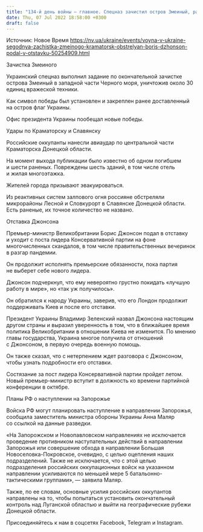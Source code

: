 ```yaml
---
title: "134-й день войны — главное. Спецназ зачистил остров Змеиный, раскрыт план РФ по наступлению на Запорожье, Джонсон подал в отставку"
date: Thu, 07 Jul 2022 18:58:00 +0300
draft: false
---
```

Источник: Новое Время https://nv.ua/ukraine/events/voyna-v-ukraine-segodnya-zachistka-zmeinogo-kramatorsk-obstrelyan-boris-dzhonson-podal-v-otstavku-50254909.html


Зачистка Змеиного

Украинский спецназ выполнил задание по окончательной зачистке острова Змеиный в западной части Черного моря, уничтожив около 30 единиц вражеской техники.

Как символ победы был установлен и закреплен ранее доставленный на остров флаг Украины.

Офис президента Украины пообещал новые победы.

Удары по Краматорску и Славянску

Российские оккупанты нанесли авиаудар по центральной части Краматорска Донецкой области.

На момент выхода публикации было известно об одном погибшем и шести раненых. Повреждены шесть зданий, в том числе отель и жилая многоэтажка.

Жителей города призывают эвакуироваться.

Из реактивных систем залпового огня россияне обстреляли микрорайоны Лесной и Словкурорт в Славянске Донецкой области. Есть раненые, их точное количество не названо.

Отставка Джонсона

Премьер-министр Великобритании Борис Джонсон подал в отставку и уходит с поста лидера Консервативной партии на фоне многочисленных скандалов, в том числе правительственных вечеринок в разгар пандемии.

Он продолжит исполнять премьерские обязанности, пока партия не выберет себе нового лидера.

Джонсон подчеркнул, что ему невероятно грустно покидать «лучшую работу в мире», но «так уж получилось».

Он обратился к народу Украины, заверив, что его Лондон продолжит поддерживать Киев и после его отставки.

Президент Украины Владимир Зеленский назвал Джонсона настоящим другом страны и выразил уверенность в том, что в ближайшее время политика Великобритании в отношении Киева не изменится. По мнению главы государства, Украина многое получила от отношений с Джонсоном, в первую очередь военную помощь.

Он также сказал, что с нетерпением ждет разговора с Джонсоном, чтобы узнать подробности его отставки.

Состязание за пост лидера Консервативной партии пройдет летом. Новый премьер-министр вступит в должность ко времени партийной конференции в октябре.

Планы РФ о наступлении на Запорожье

Войска РФ могут планировать наступление в направлении Запорожья, сообщила заместитель министра обороны Украины Анна Маляр со ссылкой на данные разведки.

«На Запорожском и Новопавловском направлениях не исключается проведение противником наступательных действий в направлении Запорожья или совершение обхода в направлении Большая Новоселовка-Покровское, очевидно, с целью оцепления наших подразделений. Также не исключается, что с этой целью подразделения российских оккупационных войск на указанном направлении усиливаются по меньшей мере 5 батальонно-тактическими группами», — заявила Маляр.

Также, по ее словам, основные усилия российских оккупантов направлены на то, чтобы попытаться установить окончательный контроль над Луганской областью и выйти на географические рубежи Донецкой области.

Присоединяйтесь к нам в соцсетях Facebook, Telegram и Instagram.
